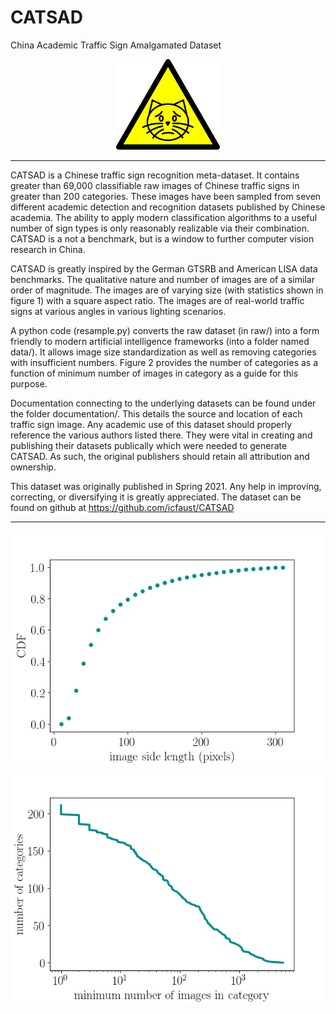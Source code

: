 # CATSAD
China Academic Traffic Sign Amalgamated Dataset

<p align="center" width="100%">
    <img width="33%" src="./figures/catsad.svg"> 
</p>

-----------------------------------------

CATSAD is a Chinese traffic sign recognition meta-dataset. It contains greater than 69,000 classifiable raw images of Chinese traffic signs in greater than 200 categories. These images have been sampled from seven different academic detection and recognition datasets published by Chinese academia. The ability to apply modern classification algorithms to a useful number of sign types is only reasonably realizable via their combination. CATSAD is a not a benchmark, but is a window to further computer vision research in China.

CATSAD is greatly inspired by the German GTSRB and American LISA data benchmarks. The qualitative nature and number of images are of a similar order of magnitude.  The images are of varying size (with statistics shown in figure 1) with a square aspect ratio. The images are of real-world traffic signs at various angles in various lighting scenarios. 

A python code (resample.py) converts the raw dataset (in raw/) into a form friendly to modern artificial intelligence frameworks (into a folder named data/).  It allows image size standardization as well as removing categories with insufficient numbers. Figure 2 provides the number of categories as a function of minimum number of images in category as a guide for this purpose. 

Documentation connecting to the underlying datasets can be found under the folder documentation/. This details the source and location of each traffic sign image. Any academic use of this dataset should properly reference the various authors listed there. They were vital in creating and publishing their datasets publically which were needed to generate CATSAD. As such, the original publishers should retain all attribution and ownership.

This dataset was originally published in Spring 2021. Any help in improving, correcting, or diversifying it is greatly appreciated. The dataset can be found on github at https://github.com/icfaust/CATSAD

-----------------------------------------

![alt-text-1](./figures/CATSADFigure1.png "title-1") ![alt-text-2](./figures/CATSADFigure2.png "title-2")

